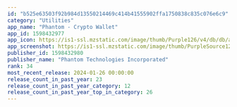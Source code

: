 ```yaml
---
id: "b525e63503f92b984d13550214469c414b41555902ffa1750838c835c076e6c9"
category: "Utilities"
app_name: "Phantom - Crypto Wallet"
app_id: 1598432977
app_icon: https://is1-ssl.mzstatic.com/image/thumb/Purple126/v4/db/db/a4/dbdba470-4911-0f4d-f7a0-99b02dc3d6e0/AppIcon-0-0-1x_U007emarketing-0-7-0-85-220.png/1024x1024bb.png
app_screenshot: https://is1-ssl.mzstatic.com/image/thumb/PurpleSource126/v4/e4/c9/8a/e4c98abf-6c98-174e-0f97-0b722c4d5e1f/0a77ca06-6d5c-4260-985b-692dbc13300c_6.5-1.jpg/1242x2688bb.png
publisher_id: 1598432980
publisher_name: "Phantom Technologies Incorporated"
rank: 34
most_recent_release: 2024-01-26 00:00:00
release_count_in_past_year: 23
release_count_in_past_year_category: 12
release_count_in_past_year_top_in_category: 26
---
```

